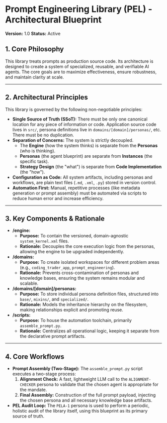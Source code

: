 # Prompt Engineering Library (PEL) - Architectural Blueprint

**Version:** 1.0
**Status:** Active

## 1. Core Philosophy

This library treats prompts as production source code. Its architecture is designed to create a system of specialized, reusable, and verifiable AI agents. The core goals are to maximize effectiveness, ensure robustness, and maintain clarity at scale.

---

## 2. Architectural Principles

This library is governed by the following non-negotiable principles:

-   **Single Source of Truth (SSoT):** There must be only one canonical location for any piece of information or code. Application source code lives in `src/`, persona definitions live in `domains/[domain]/personas/`, etc. There must be no duplication.
-   **Separation of Concerns:** The system is strictly decoupled.
    -   The **Engine** (how the system thinks) is separate from the **Personas** (who is thinking).
    -   **Personas** (the agent blueprint) are separate from **Instances** (the specific task).
    -   **Strategy Design** (the "what") is separate from **Code Implementation** (the "how").
-   **Configuration as Code:** All system artifacts, including personas and workflows, are plain text files (`.md`, `.xml`, `.py`) stored in version control.
-   **Automation First:** Manual, repetitive processes (like metadata generation or prompt assembly) must be automated via scripts to reduce human error and increase efficiency.

---

## 3. Key Components & Rationale

-   **/engine:**
    -   **Purpose:** To contain the versioned, domain-agnostic `system_kernel.xml` files.
    -   **Rationale:** Decouples the core execution logic from the personas, allowing the engine to be upgraded independently.
-   **/domains:**
    -   **Purpose:** To create isolated workspaces for different problem areas (e.g., `coding_trader_app`, `prompt_engineering`).
    -   **Rationale:** Prevents cross-contamination of personas and knowledge bases, ensuring the system remains modular and scalable.
-   **/domains/[domain]/personas:**
    -   **Purpose:** To store individual persona definition files, structured into `base/`, `mixins/`, and `specialized/`.
    -   **Rationale:** Models the inheritance hierarchy on the filesystem, making relationships explicit and promoting reuse.
-   **/scripts:**
    -   **Purpose:** To house the automation toolchain, primarily `assemble_prompt.py`.
    -   **Rationale:** Centralizes all operational logic, keeping it separate from the declarative prompt artifacts.

---

## 4. Core Workflows

-   **Prompt Assembly (Two-Stage):** The `assemble_prompt.py` script executes a two-stage process:
    1.  **Alignment Check:** A fast, lightweight LLM call to the `ALIGNMENT-CHECKER` persona to validate that the chosen agent is appropriate for the mandate.
    2.  **Final Assembly:** Construction of the full prompt payload, injecting the chosen persona and all necessary knowledge base artifacts.
-   **PEL Audit Loop:** The `PELA-1` persona is used to perform a periodic, holistic audit of the library itself, using this blueprint as its primary source of truth.